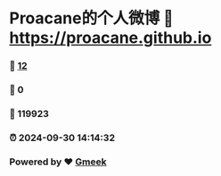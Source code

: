 # Proacane的个人微博 :link: https://proacane.github.io 
### :page_facing_up: [12](https://proacane.github.io/tag.html) 
### :speech_balloon: 0 
### :hibiscus: 119923 
### :alarm_clock: 2024-09-30 14:14:32 
### Powered by :heart: [Gmeek](https://github.com/Meekdai/Gmeek)
